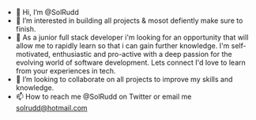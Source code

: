 - 👋 Hi, I’m @SolRudd
- 👀 I’m interested in building all projects & mosot defiently make sure to finish.
- 🌱 As a junior full stack developer i'm looking for an opportunity that will allow me to rapidly learn so that i can gain further knowledge. I'm self-motivated, enthusiastic and pro-active with a deep passion for the evolving world of software development. Lets connect I'd love to learn from your experiences in tech.
- 💞️ I’m looking to collaborate on all projects to improve my skills and knowledge. 
- 📫 How to reach me @SolRudd on Twitter or email me solrudd@hotmail.com

